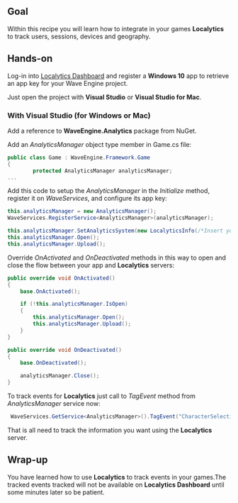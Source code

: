 ## Goal

Within this recipe you will learn how to integrate in your games **Localytics** to track users, sessions, devices and geography.

## Hands-on

Log-in into [Localytics Dashboard](http://www.localytics.com/) and register a **Windows 10** app to retrieve an app key for your Wave Engine project.

Just open the project with **Visual Studio** or **Visual Studio for Mac**.

### With Visual Studio (for Windows or Mac)

Add a reference to **WaveEngine.Analytics** package from NuGet.

Add an *AnalyticsManager* object type member in Game.cs file:

```C#
public class Game : WaveEngine.Framework.Game
{
        protected AnalyticsManager analyticsManager;
...
```

Add this code to setup the *AnalyticsManager* in the *Initialize* method, register it on *WaveServices*, and configure its app key:

```C#
this.analyticsManager = new AnalyticsManager();
WaveServices.RegisterService<AnalyticsManager>(analyticsManager);

this.analyticsManager.SetAnalyticsSystem(new LocalyticsInfo(/*Insert your Localytics API KEY code here*/));
this.analyticsManager.Open();
this.analyticsManager.Upload();
```

Override *OnActivated* and *OnDeactivated* methods in this way to open and close the flow between your app and **Localytics** servers:
```C#
public override void OnActivated()
{
    base.OnActivated();

    if (!this.analyticsManager.IsOpen)
    {
        this.analyticsManager.Open();
        this.analyticsManager.Upload();
    }
}

public override void OnDeactivated()
{
    base.OnDeactivated();

    analyticsManager.Close();
}        
```
To track events for **Localytics** just call to *TagEvent* method from *AnalyticsManager* service now:

```C#
 WaveServices.GetService<AnalyticsManager>().TagEvent("CharacterSelection", "Character", "Spanker");
```

That is all need to track the information you want using the **Localytics** server.

## Wrap-up

You have learned how to use **Localytics** to track events in your games.The tracked events tracked will not be available on **Localytics Dashboard** until some minutes later so be patient.
